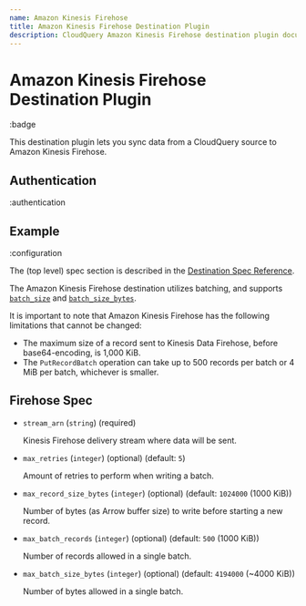 ```yaml
---
name: Amazon Kinesis Firehose
title: Amazon Kinesis Firehose Destination Plugin
description: CloudQuery Amazon Kinesis Firehose destination plugin documentation
---
```


# Amazon Kinesis Firehose Destination Plugin

:badge

This destination plugin lets you sync data from a CloudQuery source to Amazon Kinesis Firehose.

## Authentication

:authentication

## Example

:configuration

The (top level) spec section is described in the [Destination Spec Reference](/docs/reference/destination-spec).

The Amazon Kinesis Firehose destination utilizes batching, and supports [`batch_size`](/docs/reference/destination-spec#batch_size) and [`batch_size_bytes`](/docs/reference/destination-spec#batch_size_bytes). 

It is important to note that Amazon Kinesis Firehose has the following limitations that cannot be changed:
  - The maximum size of a record sent to Kinesis Data Firehose, before base64-encoding, is 1,000 KiB.
  - The `PutRecordBatch` operation can take up to 500 records per batch or 4 MiB per batch, whichever is smaller.

## Firehose Spec

- `stream_arn` (`string`) (required)

  Kinesis Firehose delivery stream where data will be sent.

- `max_retries` (`integer`) (optional) (default: `5`)

  Amount of retries to perform when writing a batch.

- `max_record_size_bytes` (`integer`) (optional) (default: `1024000` (1000 KiB))

  Number of bytes (as Arrow buffer size) to write before starting a new record.

- `max_batch_records` (`integer`) (optional) (default: `500` (1000 KiB))

  Number of records allowed in a single batch.

- `max_batch_size_bytes` (`integer`) (optional) (default: `4194000` (~4000 KiB))

  Number of bytes allowed in a single batch.
